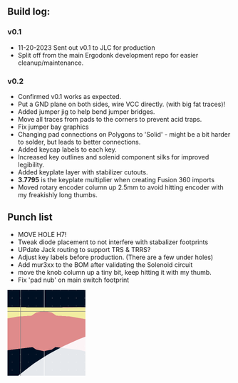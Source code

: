 ## Build log:
### v0.1
* 11-20-2023 Sent out v0.1 to JLC for production
* Split off from the main Ergodonk development repo for easier cleanup/maintenance.

### v0.2
* Confirmed v0.1 works as expected.
* Put a GND plane on both sides, wire VCC directly. (with big fat traces)!
* Added jumper jig to help bend jumper bridges.
* Move all traces from pads to the corners to prevent acid traps.
* Fix jumper bay graphics
* Changing pad connections on Polygons to 'Solid' - might be a bit harder to solder, but leads to better connections.
* Added keycap labels to each key.
* Increased key outlines and solenid component silks for improved legibility.
* Added keyplate layer with stabilizer cutouts.
* **3.7795** is the keyplate multiplier when creating Fusion 360 imports
* Moved rotary encoder column up 2.5mm to avoid hitting encoder with my freakishly long thumbs.

## Punch list
* MOVE HOLE H7!
* Tweak diode placement to not interfere with stabalizer footprints
* UPdate Jack routing to support TRS & TRRS?
* Adjust key labels before production. (There are a few under holes)
* Add mur3xx to the BOM after validating the Solenoid circuit
* move the knob column up a tiny bit, keep hitting it with my thumb.
* Fix 'pad nub' on main switch footprint

![pad nub](images/pad_nub.png)